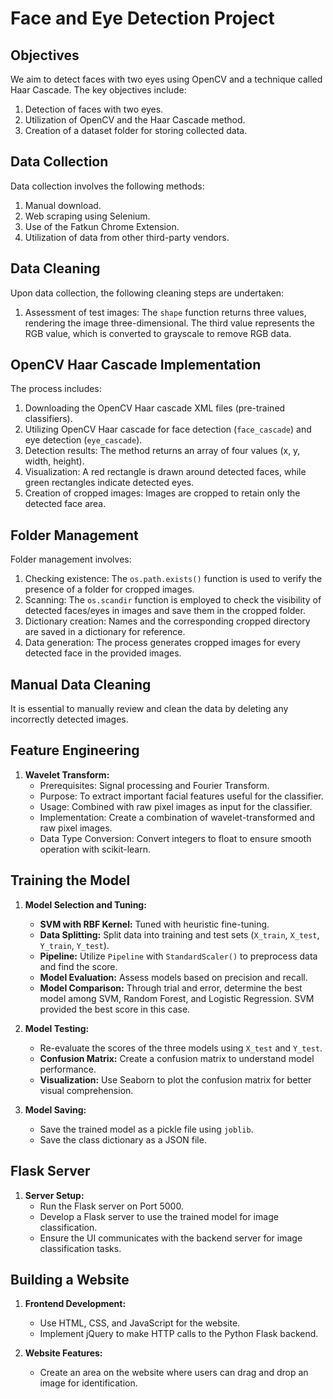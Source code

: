 # Face and Eye Detection Project

## Objectives

We aim to detect faces with two eyes using OpenCV and a technique called Haar Cascade. The key objectives include:

1. Detection of faces with two eyes.
2. Utilization of OpenCV and the Haar Cascade method.
3. Creation of a dataset folder for storing collected data.

## Data Collection

Data collection involves the following methods:

1. Manual download.
2. Web scraping using Selenium.
3. Use of the Fatkun Chrome Extension.
4. Utilization of data from other third-party vendors.

## Data Cleaning

Upon data collection, the following cleaning steps are undertaken:

1. Assessment of test images: The `shape` function returns three values, rendering the image three-dimensional. The third value represents the RGB value, which is converted to grayscale to remove RGB data.

## OpenCV Haar Cascade Implementation

The process includes:

1. Downloading the OpenCV Haar cascade XML files (pre-trained classifiers).
2. Utilizing OpenCV Haar cascade for face detection (`face_cascade`) and eye detection (`eye_cascade`).
3. Detection results: The method returns an array of four values (x, y, width, height).
4. Visualization: A red rectangle is drawn around detected faces, while green rectangles indicate detected eyes.
5. Creation of cropped images: Images are cropped to retain only the detected face area.

## Folder Management

Folder management involves:

1. Checking existence: The `os.path.exists()` function is used to verify the presence of a folder for cropped images.
2. Scanning: The `os.scandir` function is employed to check the visibility of detected faces/eyes in images and save them in the cropped folder.
3. Dictionary creation: Names and the corresponding cropped directory are saved in a dictionary for reference.
4. Data generation: The process generates cropped images for every detected face in the provided images.

## Manual Data Cleaning

It is essential to manually review and clean the data by deleting any incorrectly detected images.

## Feature Engineering

1. **Wavelet Transform:**
   - Prerequisites: Signal processing and Fourier Transform.
   - Purpose: To extract important facial features useful for the classifier.
   - Usage: Combined with raw pixel images as input for the classifier.
   - Implementation: Create a combination of wavelet-transformed and raw pixel images.
   - Data Type Conversion: Convert integers to float to ensure smooth operation with scikit-learn.

## Training the Model

1. **Model Selection and Tuning:**
   - **SVM with RBF Kernel:** Tuned with heuristic fine-tuning.
   - **Data Splitting:** Split data into training and test sets (`X_train`, `X_test`, `Y_train`, `Y_test`).
   - **Pipeline:** Utilize `Pipeline` with `StandardScaler()` to preprocess data and find the score.
   - **Model Evaluation:** Assess models based on precision and recall.
   - **Model Comparison:** Through trial and error, determine the best model among SVM, Random Forest, and Logistic Regression. SVM provided the best score in this case.

2. **Model Testing:**
   - Re-evaluate the scores of the three models using `X_test` and `Y_test`.
   - **Confusion Matrix:** Create a confusion matrix to understand model performance.
   - **Visualization:** Use Seaborn to plot the confusion matrix for better visual comprehension.

3. **Model Saving:**
   - Save the trained model as a pickle file using `joblib`.
   - Save the class dictionary as a JSON file.

## Flask Server

1. **Server Setup:**
   - Run the Flask server on Port 5000.
   - Develop a Flask server to use the trained model for image classification.
   - Ensure the UI communicates with the backend server for image classification tasks.

## Building a Website

1. **Frontend Development:**
   - Use HTML, CSS, and JavaScript for the website.
   - Implement jQuery to make HTTP calls to the Python Flask backend.

2. **Website Features:**
   - Create an area on the website where users can drag and drop an image for identification.
